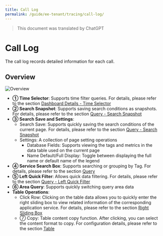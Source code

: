 ```yaml
---
title: Call Log
permalink: /guide/ee-tenant/tracing/call-log/
---
```


> This document was translated by ChatGPT

# Call Log

The call log records detailed information for each call.

## Overview

![Overview](https://yunshan-guangzhou.oss-cn-beijing.aliyuncs.com/pub/pic/20240403660cbbf9e6ac2.png)

- **① Time Selector**: Supports time filter queries. For details, please refer to the section [Dashboard Details - Time Selector](../dashboard/use/)
- **② Search Snapshot**: Supports saving search conditions as snapshots. For details, please refer to the section [Query - Search Snapshot](../query/history/)
- **③ Search Save and Settings**:
  - Search Save: Supports quickly saving the search conditions of the current page. For details, please refer to the section [Query - Search Snapshot](../query/history/)
  - Settings: A collection of page setting operations
    - Database Fields: Supports viewing the tags and metrics in the data table used on the current page
    - Name Default/Full Display: Toggle between displaying the full name or default name of the legend
- **④ Service Search Box**: Supports searching or grouping by Tag. For details, please refer to the section [Query](../query/overview/)
- **⑤ Left Quick Filter**: Allows quick data filtering. For details, please refer to the section [Query - Left Quick Filter](../query/left-quick-filter/)
- **⑥ Area Query**: Supports quickly switching query area data
- **Table Operations**:
  - Click Row: Clicking on the table data allows you to quickly enter the right sliding box to view related information of the corresponding application service. For details, please refer to the section [Right Sliding Box](./right-sliding-box/)
  - ⑦ Copy: Table content copy function. After clicking, you can select the content format to copy. For configuration details, please refer to the section [Table](../dashboard/panel/table/)